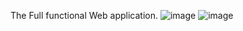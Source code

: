 The Full functional Web application.
![image](https://github.com/bittu24kr/World-Capital-Quiz/assets/62998552/4446c255-2379-4918-a618-9b85fcc760f0)
![image](https://github.com/bittu24kr/World-Capital-Quiz/assets/62998552/4f781294-1560-4d7f-8786-271daca1f3da)
